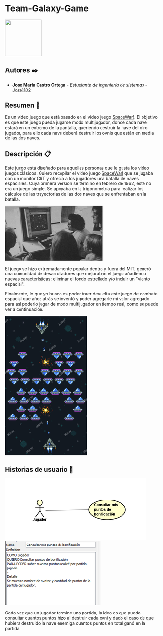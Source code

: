 # Team-Galaxy-Game     
<img src="https://media.giphy.com/media/xT4ApnyPkEjNb5QLWE/giphy.gif" width="120" height="120" />

## Autores ✒️

* **Jose María Castro Ortega** - *Estudiante de ingeniería de sistemas* - [Jose1102](https://github.com/Jose1102)

## Resumen 📖

Es un video juego que está basado en el video juego [SpaceWar!](https://es.wikipedia.org/wiki/Spacewar!). El objetivo es que este juego pueda jugarse modo multijugador, donde cada nave estará en un extremo de la pantalla, queriendo destruir la nave del otro jugador, para ello cada nave deberá destruir los ovnis que están en media de las dos naves. 

## Descripción 📋

Este juego está diseñado para aquellas personas que le gusta los video juegos clásicos. Quiero recopilar el video juego [SpaceWar!](https://es.wikipedia.org/wiki/Spacewar!) que se jugaba con un monitor CRT y ofrecía a los jugadores una batalla de naves espaciales. Cuya primera versión se terminó en febrero de 1962, este no era un juego simple. Se apoyaba en la trigonometría para realizar los cálculos de las trayectorias de las dos naves que se enfrentaban en la batalla.


![Team](https://github.com/Jose1102/Classic-Galaxy-Game-/blob/main/images/teamGalaxy.png)


El juego se hizo extremadamente popular dentro y fuera del MIT, generó una comunidad de desarrolladores que mejoraban el juego añadiendo nuevas características: eliminar el fondo estrellado y/o incluir un "viento espacial".

Finalmente, lo que yo busco es poder traer devuelta este juego de combate espacial que años atrás se inventó y poder agregarle mi valor agregado para así poderlo jugar de modo multijugador en tiempo real, como se puede ver a continuación.


![Galaxy](https://github.com/Jose1102/Classic-Galaxy-Game-/blob/main/images/Galaxy.PNG)


## Historias de usuario 📢

![Historia 1](https://github.com/Jose1102/Classic-Galaxy-Game-/blob/main/images/historia1.PNG)![Defintion 1](https://github.com/Jose1102/Classic-Galaxy-Game-/blob/main/images/def1.PNG)


Cada vez que un jugador termine una partida, la idea es que pueda consultar cuantos puntos hizo al destruir cada ovni y dado el caso de que hubiera destruido la nave enemiga cuantos puntos en total ganó en la partida 


